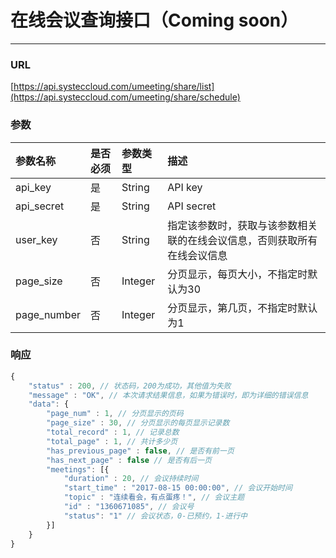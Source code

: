 # 在线会议查询接口（Coming soon）

---

### URL

[https://api.systeccloud.com/umeeting/share/list](https://api.systeccloud.com/umeeting/share/schedule)

### 参数

| 参数名称 | 是否必须 | 参数类型 | 描述 |
| :--- | :--- | :--- | :--- |
| api\_key | 是 | String | API key |
| api\_secret | 是 | String | API secret |
| user\_key | 否 | String | 指定该参数时，获取与该参数相关联的在线会议信息，否则获取所有在线会议信息 |
| page\_size | 否 | Integer | 分页显示，每页大小，不指定时默认为30 |
| page\_number | 否 | Integer | 分页显示，第几页，不指定时默认为1 |

### 响应

```js
{
    "status" : 200, // 状态码，200为成功，其他值为失败
    "message" : "OK", // 本次请求结果信息，如果为错误时，即为详细的错误信息
    "data": {
        "page_num" : 1, // 分页显示的页码
        "page_size" : 30, // 分页显示的每页显示记录数
        "total_record" : 1, // 记录总数
        "total_page" : 1, // 共计多少页
        "has_previous_page" : false, // 是否有前一页
        "has_next_page" : false // 是否有后一页
        "meetings": [{
            "duration" : 20, // 会议持续时间
            "start_time" : "2017-08-15 00:00:00", // 会议开始时间
            "topic" : "连续看会，有点蛋疼！", // 会议主题
            "id" : "1360671085", // 会议号
            "status": "1" // 会议状态，0-已预约，1-进行中
        }]
    }
}
```



